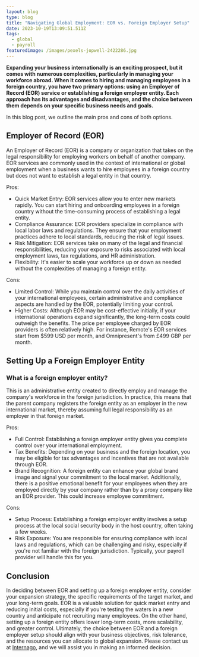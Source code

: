 ```yaml
---
layout: blog
type: blog
title: "Navigating Global Employment: EOR vs. Foreign Employer Setup"
date: 2023-10-19T13:09:51.511Z
tags:
  - global
  - payroll
featuredimage: /images/pexels-jopwell-2422286.jpg
---
```

**Expanding your business internationally is an exciting prospect, but it comes with numerous complexities, particularly in managing your workforce abroad. When it comes to hiring and managing employees in a foreign country, you have two primary options: using an Employer of Record (EOR) service or establishing a foreign employer entity. Each approach has its advantages and disadvantages, and the choice between them depends on your specific business needs and goals.**

In this blog post, we outline the main pros and cons of both options.

## Employer of Record (EOR)

An Employer of Record (EOR) is a company or organization that takes on the legal responsibility for employing workers on behalf of another company. EOR services are commonly used in the context of international or global employment when a business wants to hire employees in a foreign country but does not want to establish a legal entity in that country.

Pros:

* Quick Market Entry: EOR services allow you to enter new markets rapidly. You can start hiring and onboarding employees in a foreign country without the time-consuming process of establishing a legal entity.
* Compliance Assurance: EOR providers specialize in compliance with local labor laws and regulations. They ensure that your employment practices adhere to local standards, reducing the risk of legal issues.
* Risk Mitigation: EOR services take on many of the legal and financial responsibilities, reducing your exposure to risks associated with local employment laws, tax regulations, and HR administration.
* Flexibility: It's easier to scale your workforce up or down as needed without the complexities of managing a foreign entity.

Cons:

* Limited Control: While you maintain control over the daily activities of your international employees, certain administrative and compliance aspects are handled by the EOR, potentially limiting your control.
* Higher Costs: Although EOR may be cost-effective initially, if your international operations expand significantly, the long-term costs could outweigh the benefits. The price per employee charged by EOR providers is often relatively high. For instance, Remote's EOR services start from $599 USD per month, and Omnipresent's from £499 GBP per month.

## Setting Up a Foreign Employer Entity

### What is a foreign employer entity?

This is an administrative entity created to directly employ and manage the company's workforce in the foreign jurisdiction. In practice, this means that the parent company registers the foreign entity as an employer in the new international market, thereby assuming full legal responsibility as an employer in that foreign market.

Pros:

* Full Control: Establishing a foreign employer entity gives you complete control over your international employment.
* Tax Benefits: Depending on your business and the foreign location, you may be eligible for tax advantages and incentives that are not available through EOR.
* Brand Recognition: A foreign entity can enhance your global brand image and signal your commitment to the local market. Additionally, there is a positive emotional benefit for your employees when they are employed directly by your company rather than by a proxy company like an EOR provider. This could increase employee commitment.

Cons:

* Setup Process: Establishing a foreign employer entity involves a setup process at the local social security body in the host country, often taking a few weeks.
* Risk Exposure: You are responsible for ensuring compliance with local laws and regulations, which can be challenging and risky, especially if you're not familiar with the foreign jurisdiction. Typically, your payroll provider will handle this for you.

## Conclusion

In deciding between EOR and setting up a foreign employer entity, consider your expansion strategy, the specific requirements of the target market, and your long-term goals. EOR is a valuable solution for quick market entry and reducing initial costs, especially if you're testing the waters in a new country and anticipate not recruiting many employees. On the other hand, setting up a foreign entity offers lower long-term costs, more scalability, and greater control.
Ultimately, the choice between EOR and a foreign employer setup should align with your business objectives, risk tolerance, and the resources you can allocate to global expansion. Please contact us at [Internago](<mailto: info@internago.com>), and we will assist you in making an informed decision.